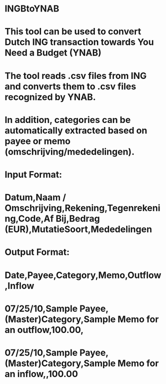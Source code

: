 # INGBtoYNAB

# This tool can be used to convert Dutch ING transaction towards You Need a Budget (YNAB)
# The tool reads .csv files from ING and converts them to .csv files recognized by YNAB.

# In addition, categories can be automatically extracted based on payee or memo (omschrijving/mededelingen).

#        Input Format:
#        Datum,Naam / Omschrijving,Rekening,Tegenrekening,Code,Af Bij,Bedrag (EUR),MutatieSoort,Mededelingen

#        Output Format:
#        Date,Payee,Category,Memo,Outflow,Inflow
#        07/25/10,Sample Payee,(Master)Category,Sample Memo for an outflow,100.00,
#        07/25/10,Sample Payee,(Master)Category,Sample Memo for an inflow,,100.00

